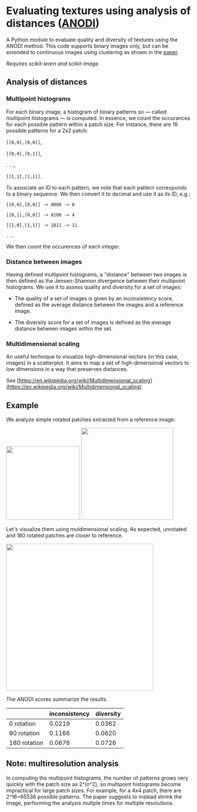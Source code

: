 # Evaluating textures using analysis of distances ([ANODI](https://link.springer.com/article/10.1007/s11004-013-9482-1))

A Python module to evaluate quality and diversity of textures using the ANODI method. This code supports binary images only, but can be extended to continuous images using clustering as shown in the [paper](https://link.springer.com/article/10.1007/s11004-013-9482-1).

_Requires scikit-learn and scikit-image._

## Analysis of distances

### Multipoint histograms
For each binary image, a histogram of binary patterns so &mdash; called multipoint histograms &mdash; is computed. In essence, we count the occurances for each possible pattern within a patch size. For instance, there are 16 possible patterns for a 2x2 patch:

`[[0,0],[0,0]]`,

`[[0,0],[0,1]]`,

`...`,

`[[1,1],[1,1]]`.

To associate an ID to each pattern, we note that each pattern corresponds to a binary sequence. We then convert it to decimal and use it as its ID, e.g.:

`[[0,0],[0,0]] -> 0000 -> 0`

`[[0,1],[0,0]] -> 0100 -> 4`

`[[1,0],[1,1]] -> 1011 -> 11`

`...`

We then count the occurences of each integer.

### Distance between images
Having defined multipoint histograms, a "distance" between two images is then defined as the Jensen-Shannon
divergence between their multipoint histograms. 
We use it to assess quality and diversity for a set of images:

- The quality of a set of images is given by an inconsistency score, defined as the average distance between the images and a reference image.

- The diversity score for a set of images is defined as the average distance between images within the set.

### Multidimensional scaling

An useful technique to visualize high-dimensional vectors (in this case, images) in a scatterplot. It aims to map  a set of high-dimensional vectors to low dimensions in a way that preserves distances.

See [https://en.wikipedia.org/wiki/Multidimensional_scaling](https://en.wikipedia.org/wiki/Multidimensional_scaling)

## Example
We analyze simple rotated patches extracted from a reference image:

<img src="https://i.imgur.com/TpFVyIh.png" width=200>
<img src="https://i.imgur.com/WL19s4Q.png" width=250>

Let's visualize them using muldimensional scaling. As expected, unrotated and 180 rotated patches are closer to reference.

<img src="https://i.imgur.com/bQvNYF0.png" width=400>

The ANODI scores summarize the results.

|              | inconsistency | diversity |
|--------------|---------------|-----------|
| 0 rotation   | 0.0219        | 0.0362    |
| 90 rotation  | 0.1166        | 0.0620    |
| 180 rotation | 0.0676        | 0.0726    |


## Note: multiresolution analysis
In computing the multipoint histograms, the number of patterns grows very quickly with the patch size as 2^(n^2), so multipoint histograms become impractical for large patch sizes. For example, for a 4x4 patch, there are 2^16=65536 possible patterns.
The paper suggests to instead shrink the image, performing the analysis multple times for multiple resolutions.
